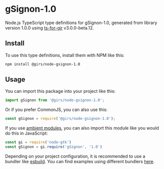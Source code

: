 
# gSignon-1.0

Node.js TypeScript type definitions for gSignon-1.0, generated from library version 1.0.0 using [ts-for-gir](https://github.com/gjsify/ts-for-gjs) v3.0.0-beta.12.

## Install

To use this type definitions, install them with NPM like this:
```bash
npm install @girs/node-gsignon-1.0
```

## Usage

You can import this package into your project like this:
```ts
import gSignon from '@girs/node-gsignon-1.0';
```

Or if you prefer CommonJS, you can also use this:
```ts
const gSignon = require('@girs/node-gsignon-1.0');
```

If you use [ambient modules](https://github.com/gjsify/ts-for-gir/tree/main/packages/cli#ambient-modules), you can also import this module like you would do this in JavaScript:

```ts
const gi = require('node-gtk')
const gSignon = gi.require('gSignon', '1.0')
```

Depending on your project configuration, it is recommended to use a bundler like [esbuild](https://esbuild.github.io/). You can find examples using different bundlers [here](https://github.com/gjsify/ts-for-gir/tree/main/examples).